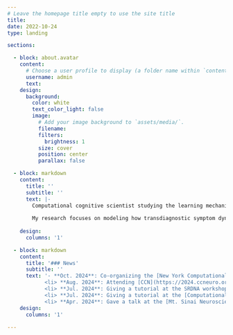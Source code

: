 ```yaml
---
# Leave the homepage title empty to use the site title
title:
date: 2022-10-24
type: landing

sections:

  - block: about.avatar
    content:
      # Choose a user profile to display (a folder name within `content/authors/`)
      username: admin
      text: 
    design:
      background:
        color: white
        text_color_light: false
        image:
          # Add your image background to `assets/media/`.
          filename: 
          filters:
            brightness: 1
          size: cover
          position: center
          parallax: false

  - block: markdown
    content:
      title: ''
      subtitle: ''
      text: |-
        Computational cognitive scientist studying the learning mechanisms underlying changes in mental health. Leading a [research group](https://radulesculab.org/) at the [Mt. Sinai Center for Computational Psychiatry](https://icahn.mssm.edu/research/center-for-computational-psychiatry/team).
        
        My research focuses on modeling how transdiagnostic symptom dynamics emerge from the interaction of cognitive and affective processes. Methods: reinforcement learning, Bayesian inference, behavioral experiments, virtual reality, fMRI.
        
    design:
      columns: '1'

  - block: markdown
    content:
      title: '### News'
      subtitle: ''
      text: '- **Oct. 2024**: Co-organizing the [New York Computational Psychiatry Workshop](https://center-for-computational-psychiatry.github.io/course_nycpw/). </li>
            <li> **Aug. 2024**: Attending [CCN](https://2024.ccneuro.org/) at MIT. 
            <li> **Jul. 2024**: Giving a tutorial at the SRDNA workshop at Penn. </li>
            <li> **Jul. 2024**: Giving a tutorial at the [Computational Psychiatry Conference](https://www.cpconf.org/) at UMN. </li> 
            <li> **Apr. 2024**: Gave a talk at the [Mt. Sinai Neuroscience retreat](https://friedmanbrain.icahn.mssm.edu/retreat-24/?). </li>'
    design:
      columns: '1'
      
---
```

